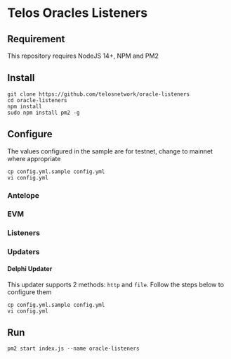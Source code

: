 # Telos Oracles Listeners

## Requirement

This repository requires NodeJS 14+, NPM and PM2

## Install

```
git clone https://github.com/telosnetwork/oracle-listeners
cd oracle-listeners
npm install
sudo npm install pm2 -g
```

## Configure

The values configured in the sample are for testnet, change to mainnet where appropriate

```
cp config.yml.sample config.yml
vi config.yml 
```

### Antelope

### EVM

### Listeners

### Updaters

#### Delphi Updater

This updater supports 2 methods: `http` and `file`. Follow the steps below to configure them

```
cp config.yml.sample config.yml
vi config.yml 
```

## Run

```
pm2 start index.js --name oracle-listeners
```
